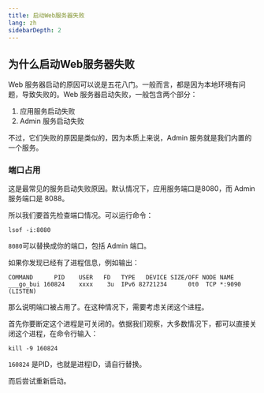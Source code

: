 ```yaml
---
title: 启动Web服务器失败
lang: zh
sidebarDepth: 2
---
```

## 为什么启动Web服务器失败

Web 服务器启动的原因可以说是五花八门。一般而言，都是因为本地环境有问题，导致失败的。Web 服务器启动失败，一般包含两个部分：
1. 应用服务启动失败
2. Admin 服务启动失败

不过，它们失败的原因是类似的，因为本质上来说，Admin 服务就是我们内置的一个服务。

### 端口占用

这是最常见的服务启动失败原因。默认情况下，应用服务端口是8080，而 Admin 服务端口是 8088。

所以我们要首先检查端口情况。可以运行命令：
```shell
lsof -i:8080
```
`8080`可以替换成你的端口，包括 Admin 端口。

如果你发现已经有了进程信息，例如输出：
```shell
COMMAND      PID    USER   FD   TYPE   DEVICE SIZE/OFF NODE NAME
___go_bui 160824    xxxx    3u  IPv6 82721234      0t0  TCP *:9090 (LISTEN)
```
那么说明端口被占用了。在这种情况下，需要考虑关闭这个进程。

首先你要断定这个进程是可关闭的。依据我们观察，大多数情况下，都可以直接关闭这个进程，在命令行输入：

```shell
kill -9 160824
```
`160824` 是PID，也就是进程ID，请自行替换。

而后尝试重新启动。
